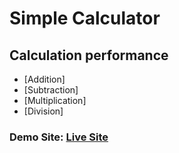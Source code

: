 # Simple Calculator

## Calculation performance
* [Addition]
* [Subtraction]
* [Multiplication]
* [Division]

### Demo Site: <a href='https://calsi-js.netlify.app/'>Live Site</a>
